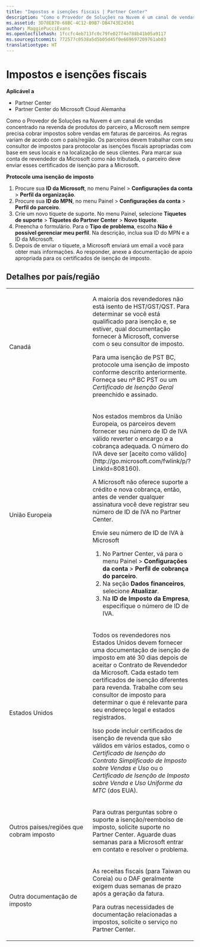 ```yaml
---
title: "Impostos e isenções fiscais | Partner Center"
description: "Como o Provedor de Soluções na Nuvem é um canal de vendas concentrado na revenda de produtos do parceiro, a Microsoft nem sempre precisa cobrar impostos sobre vendas em faturas de parceiros."
ms.assetid: 3D78EB70-68BC-4C12-B9B7-DB4743E24501
author: MaggiePucciEvans
ms.openlocfilehash: 1fccfc4eb713fc0c79fe027f4e788b41b05a9117
ms.sourcegitcommit: 772577c0538a5d5b05d45f0e669697209761ab03
translationtype: HT
---
```

# <a name="tax-and-tax-exemptions"></a>Impostos e isenções fiscais

**Aplicável a**

-  Partner Center
-  Partner Center do Microsoft Cloud Alemanha

Como o Provedor de Soluções na Nuvem é um canal de vendas concentrado na revenda de produtos do parceiro, a Microsoft nem sempre precisa cobrar impostos sobre vendas em faturas de parceiros. As regras variam de acordo com o país/região. Os parceiros devem trabalhar com seu consultor de impostos para protocolar as isenções fiscais apropriadas com base em seus locais e na localização de seus clientes. Para marcar sua conta de revendedor da Microsoft como não tributada, o parceiro deve enviar esses certificados de isenção para a Microsoft.

**Protocole uma isenção de imposto**

1.  Procure sua **ID da Microsoft**, no menu Painel &gt; **Configurações da conta** &gt; **Perfil da organização**.
2.  Procure sua **ID do MPN**, no menu Painel &gt; **Configurações da conta** &gt; **Perfil do parceiro**.
3.  Crie um novo tíquete de suporte. No menu Painel, selecione **Tíquetes de suporte** &gt; **Tíquetes do Partner Center** &gt; **Novo tíquete**.
4.  Preencha o formulário. Para o **Tipo de problema**, escolha **Não é possível gerenciar meu perfil**. Na descrição, inclua sua ID do MPN e a ID da Microsoft.
5.  Depois de enviar o tíquete, a Microsoft enviará um email a você para obter mais informações. Ao responder, anexe a documentação de apoio apropriada para os certificados de isenção de imposto.

## <a name="details-by-countryregion"></a>Detalhes por país/região


<table>
<colgroup>
<col width="50%" />
<col width="50%" />
</colgroup>
<tbody>
<tr class="odd">
<td>Canadá</td>
<td><p>A maioria dos revendedores não está isento de HST/GST/QST. Para determinar se você está qualificado para isenção e, se estiver, qual documentação fornecer à Microsoft, converse com o seu consultor de imposto.</p>
<p>Para uma isenção de PST BC, protocole uma isenção de imposto conforme descrito anteriormente. Forneça seu nº BC PST ou um <em>Certificado de Isenção Geral</em> preenchido e assinado.</p></td>
</tr>
<tr class="even">
<td>União Europeia</td>
<td><p>Nos estados membros da União Europeia, os parceiros devem fornecer seu número de ID de IVA válido reverter o encargo e a cobrança adequada. O número do IVA deve ser [aceito como válido](http://go.microsoft.com/fwlink/p/?LinkId=808160).</p>
<p>A Microsoft não oferece suporte a crédito e nova cobrança, então, antes de vender qualquer assinatura você deve registrar seu número de ID de IVA no Partner Center.</p>
<p>Envie seu número de ID de IVA à Microsoft</strong></p>
<ol>
<li>No Partner Center, vá para o menu Painel &gt; <strong>Configurações da conta</strong> &gt; <strong>Perfil de cobrança do parceiro</strong>.</li>
<li>Na seção <strong>Dados financeiros</strong>, selecione <strong>Atualizar</strong>.</li>
<li>Na <strong>ID de Imposto da Empresa</strong>, especifique o número de ID de IVA.</li>
</ol></td>
</tr>
<tr class="odd">
<td>Estados Unidos</td>
<td><p>Todos os revendedores nos Estados Unidos devem fornecer uma documentação de isenção de imposto em até 30 dias depois de aceitar o Contrato de Revendedor da Microsoft. Cada estado tem certificados de isenção diferentes para revenda. Trabalhe com seu consultor de imposto para determinar o que é relevante para seu endereço legal e estados registrados.</p>
<p>Isso pode incluir certificados de isenção de revenda que são válidos em vários estados, como o <em>Certificado de Isenção do Contrato Simplificado de Imposto sobre Vendas e Uso</em> ou o <em>Certificado de Isenção de Imposto sobre Venda e Uso Uniforme da MTC</em> (dos EUA).</p></td>
</tr>
<tr class="even">
<td>Outros países/regiões que cobram imposto</td>
<td><p>Para outras perguntas sobre o suporte a isenção/reembolso de imposto, solicite suporte no Partner Center. Aguarde duas semanas para a Microsoft entrar em contato e resolver o problema.</p></td>
</tr>
<tr class="odd">
<td>Outra documentação de imposto</td>
<td><p>As receitas fiscais (para Taiwan ou Coreia) ou o DAF geralmente exigem duas semanas de prazo após a geração da fatura.</p>
<p>Para outras necessidades de documentação relacionadas a impostos, solicite o serviço no Partner Center.</p></td>
</tr>
</tbody>
</table>

 

 

 



